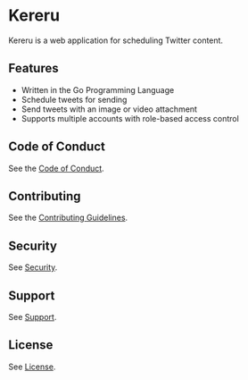 # Kereru
Kereru is a web application for scheduling Twitter content.

## Features
* Written in the Go Programming Language
* Schedule tweets for sending
* Send tweets with an image or video attachment
* Supports multiple accounts with role-based access control

## Code of Conduct
See the [Code of Conduct](/.github/CODE_OF_CONDUCT.md).

## Contributing
See the [Contributing Guidelines](/.github/CONTRIBUTING.md).

## Security
See [Security](/.github/SECURITY.md).

## Support
See [Support](/.github/SUPPORT.md).

## License
See [License](/LICENSE).
